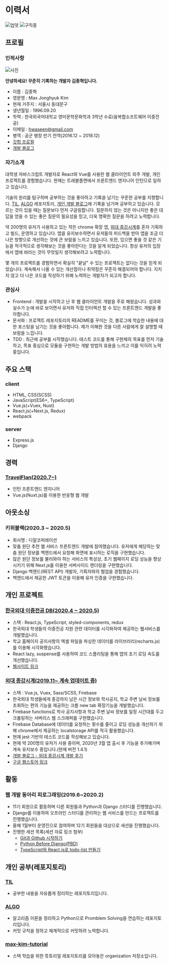 # 이력서

![업뎃](https://img.shields.io/github/last-commit/MaxKim-J/RESUME?color=blue&label=updated&style=flat-square) ![구직중](https://img.shields.io/badge/currently-employed-green)

## 프로필

### 인적사항

![사진](https://maxkim-j.github.io/assets/img/52434807.jpeg)  

**안녕하세요! 꾸준히 기록하는 개발자 김종혁입니다.**

- 이름 : 김종혁
- 영문명 : Max Jonghyuk Kim
- 현재 거주지 : 서울시 동대문구
- 생년월일 : 1996.09.20
- 학력 : 한국외국어대학교 영미문학문화학과 3학년 수료(융복합소프트웨어 이중전공)
- 이메일 : hwaseen@gmail.com
- 병역 : 공군 병장 만기 전역(2016.12 ~ 2018.12)
- [깃헙 프로필](https://github.com/MaxKim-J)
- [개발 블로그](https://maxkim-j.github.io/)

### 자기소개

대학생 자바스크립트 개발자로 React와 Vue를 사용한 웹 클라이언트 외주 개발, 개인 프로젝트를 경험했습니다. 현재는 트래블플랜에서 프론트엔드  엔지니어 인턴으로 일하고 있습니다.

기술의 원리를 탐구하며 공부하는 것을 좋아하고 기록을 남기는 꾸준한 공부를 지향합니다. [TIL](https://github.com/MaxKim-J/TIL), [ALGO](https://github.com/MaxKim-J/Algo) 레포지토리, [개인 개발 블로그](https://maxkim-j.github.io/)에 기록을 남기며 공부하고 있습니다. 모르는 것이 있을 때는 질문보다 먼저 구글링합니다. 질문하지 않는 것은 아니지만 좋은 대답을 얻을 수 있는 좋은 질문의 필요성을 믿고, 더욱 명확한 질문을 하려고 노력합니다. 

약 200명의 유저가 사용하고 있는 작은 chrome 확장 앱, [외대 종강시계](https://chrome.google.com/webstore/detail/%EC%99%B8%EB%8C%80-%EC%A2%85%EA%B0%95%EC%8B%9C%EA%B3%84/jadlpknbgnmmelikpcaogikohieafaem?hl=ko)를 혼자 기획하고 빌드, 운영하고 있습니다. 앱을 유지보수하면서 유저들의 피드백을 받아 앱을 조금 더 나은 방향으로 개선하는 것에 큰 보람을 느끼고 있습니다. 또한, 있으면 좋을 것 같은 기능을 적극적으로 생각해보는 것을 좋아한다는 것을 알게 되었습니다. 항상 유저의 입장에서 앱에 바라는 것이 무엇일지 생각해보려고 노력합니다.

몇 개의 프로젝트를 경험하면서 확실히 "끝날" 수 있는 프로젝트는 없다는 것을 믿게 되었습니다. 계속해서 나올 수 있는 개선점이나 취약점은 꾸준히 해결되어야 합니다. 지치지 않고 더 나은 코드를 작성하기 위해 노력하는 개발자가 되고자 합니다.

### 관심사

- Frontend : 개발을 시작하고 난 후 웹 클라이언트 개발을 주로 해왔습니다. 성과와 실수가 눈에 바로 보이면서 유저와 직접 인터렉션 할 수 있는 프론트엔드 개발을 좋아합니다.
- 문서화 : 프로젝트 레포지토리의 README를 꾸미는 것, 블로그에 학습한 내용에 대한 포스팅을 남기는 것을 좋아합니다. 제가 이해한 것을 다른 사람에게 잘 설명할 때 보람을 느낍니다.
- TDD : 최근에 공부를 시작했습니다. 테스트 코드를 통해 구현체의 목표를 먼저 기술하고, 목표 중심으로 모듈을 구현하는 개발 방법의 효용을 느끼고 이를 익히려 노력중입니다.

## 주요 스택

### client

- HTML, CSS(SCSS)
- JavaScript(ES6+, TypeScript)
- Vue.js(+Vuex, Nust)
- React.js(+Next.js, Redux)
- webpack

### server

- Express.js
- Django

## 경력

### [TravelFlan(2020.7~)](https://www.travelflan.com/)

- 인턴 프론트엔드 엔지니어
- Vue.js(Nuxt.js)를 이용한 반응형 웹 개발

## 아웃소싱

### 키위블랙(2020.3 ~ 2020.5)

- 회사명 : 디알코퍼레이션
- 맞춤 원단 추천 웹 서비스 프론트엔드 개발에 참여했습니다. 유저에게 해당하는 맞춤 원단 정보를 백엔드에서 요청해 화면에 표시하는 로직을 구현했습니다. 
- 많은 원단 정보를 불러와야 하는 서비스의 특성상, 초기 웹페이지 로딩 성능을 향상시키기 위해 Next.js를 이용한 서버사이드 렌더링을 구현했습니다.
- Django 백엔드(REST API) 개발자, 기획자와의 협업을 경험했습니다.
- 백엔드에서 제공한 JWT 토큰을 이용해 유저 인증을 구현했습니다.

## 개인 프로젝트

### [한국외대 이중전공 DB(2020.4 ~ 2020.5)](https://github.com/MaxKim-J/HUFS-Second-Major-Visualize)

- 스택 : React.js, TypeScript, styled-components, redux
- 한국외대 학생들의 이중전공 지원 관련 데이터를 시각화하여 제공하는 웹서비스를 개발했습니다.
- 학교 홈페이지 공지사항의 엑셀 파일을 파싱한 데이터를 라이브러리(recharts.js) 를 이용해 시각화했습니다. 
- React lazy, suspense를 사용하여 코드 스플리팅을 통해 앱의 초기 로딩 속도를 개선했습니다.
- [웹사이트 링크](https://maxkim-j.github.io/HUFS-Second-Major-Visualize/)

### [외대 종강시계(2019.11~ 계속 업데이트 중)](https://github.com/MaxKim-J/HUFS-Semester-Clock-Extension)

- 스택 : Vue.js, Vuex, Sass/SCSS, Firebase
- 한국외대 학생들에게 종강까지 남은 시간 정보와 학사공지, 학교 주변 날씨 정보를 조회하는 편의 기능을 제공하는 크롬 new tab 확장기능을 개발했습니다.
- Firebase functions로 학사 공지사항과 학교 주변 날씨 정보를 일정 시간대를 두고 크롤링하는 서버리스 웹 스크래퍼를 구현했습니다.
- Firebase Database에 데이터를 요청하는 횟수를 줄이고 로딩 성능을 개선하기 위해 chrome에서 제공하는 localstorage API를 적극 활용했습니다. 
- 현재 jest 기반의 테스트 코드를 작성해보고 있습니다.
- 현재 약 200명의 유저가 사용 중이며, 2020년 3월 앱 출시 후 기능을 추가해가며 계속 유지보수 중입니다.(현재 버전 1.4.1)
- [개발 블로그 - 외대 종강시계 개발 후기](https://maxkim-j.github.io/posts/hufs-semester-clock)
- [구글 웹스토어 링크](https://chrome.google.com/webstore/detail/%EC%99%B8%EB%8C%80-%EC%A2%85%EA%B0%95%EC%8B%9C%EA%B3%84/jadlpknbgnmmelikpcaogikohieafaem?hl=ko)

## 활동

### 웹 개발 동아리 피로그래밍(2019.6~2020.2)

- 11기 회원으로 활동하며 다른 회원들과 Python과 Django 스터디를 진행했습니다.
- Django를 이용하여 오프라인 스터디를 관리하는 웹 서비스를 만드는 프로젝트를 진행했습니다.
- 올해 1월부터 운영진으로 참여하며 12기 회원들을 대상으로 세션을 진행했습니다.
- 진행한 세션 목록(세션 자료 링크 첨부)
    - [Git과 Github 시작하기](https://maxkim-j.github.io/posts/git-start)
    - [Python Before Django(PBD)](https://colab.research.google.com/drive/1_xQfvy0w4Z3ogbbaO26V4hHrVEuWU2s1?usp=sharing)
    - [TypeScript와 React.js로 todo-list 만들기](https://www.notion.so/projectmaxkim/React-Essentials-4d320483511149bca7d216f621e81ec9) 

## 개인 공부(레포지토리)

### [TIL](https://github.com/MaxKim-J/TIL)

- 공부한 내용을 자유롭게 정리하는 레포지토리입니다.

### [ALGO](https://github.com/MaxKim-J/Algo)

- 알고리즘 이론을 정리하고 Python으로 Promblem Solving을 연습하는 레포지토리입니다.
- 커밋 규칙을 정하고 체계적으로 커밋하려 노력합니다.

### [max-kim-tutorial](https://github.com/max-kim-tutorial)

- 스택 학습을 위한 튜토리얼 레포지토리를 모아놓은 organization 저장소입니다.